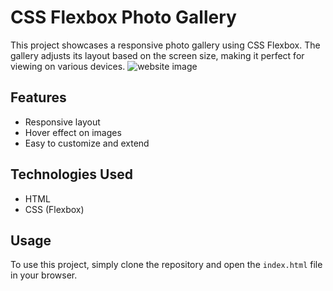 # CSS Flexbox Photo Gallery

This project showcases a responsive photo gallery using CSS Flexbox. The gallery adjusts its layout based on the screen size, making it perfect for viewing on various devices.
![website image](https://github.com/littlenewprogrammer123/Courseprojects-html-css-/blob/0e133267e49d09da94bc1678c02f402b095ccdff/Flexbox-Photo-Gallery/Screenshot%202025-02-17%20231805.png)
## Features

- Responsive layout
- Hover effect on images
- Easy to customize and extend

## Technologies Used

- HTML
- CSS (Flexbox)

## Usage

To use this project, simply clone the repository and open the `index.html` file in your browser.
